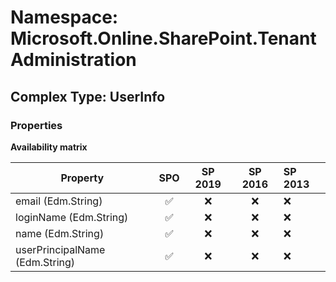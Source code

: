 # Namespace: Microsoft.Online.SharePoint.TenantAdministration

## Complex Type: UserInfo

### Properties

**Availability matrix**

Property | SPO | SP 2019 | SP 2016 | SP 2013
----------|:---:|:-------:|:-------:|:-------
email (Edm.String) | ✅ | ❌ | ❌ | ❌
loginName (Edm.String) | ✅ | ❌ | ❌ | ❌
name (Edm.String) | ✅ | ❌ | ❌ | ❌
userPrincipalName (Edm.String) | ✅ | ❌ | ❌ | ❌